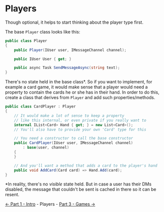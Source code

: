 ﻿Players
=======

Though optional, it helps to start thinking about the player type first.

The base `Player` class looks like this:
```cs
public class Player
{
    public Player(IUser user, IMessageChannel channel);

    public IUser User { get; }

    public async Task SendMessageAsync(string text);
}
```

There's no state held in the base class*. So if you want to implement, for example a card game,
it would make sense that a player would need a property to contain the cards he or she has in their hand.
In order to do this, create a class that derives from `Player` and add such properties/methods.
```cs
public class CardPlayer : Player
{
    // It would make a lot of sense to keep a property
    // like this internal, or even private if you really want to
    internal IList<Card> Hand { get; } = new List<Card>();
    // You'll also have to provide your own 'Card' type for this

    // You need a constructor to call the base constructor
    public CardPlayer(IUser user, IMessageChannel channel)
        : base(user, channel)
    {
    }

    // And you'll want a method that adds a card to the player's hand
    public void AddCard(Card card) => Hand.Add(card);
}
```

\*In reality, there's no *visible* state held. But in case
a user has their DMs disabled, the message that couldn't
be sent is cached in there so it can be resent.

[<- Part 1 - Intro](1-Intro.md) - Players - [Part 3 - Games ->](3-Games.md)
